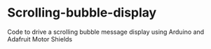 # Scrolling-bubble-display
Code to drive a scrolling bubble message display using Arduino and Adafruit Motor Shields
